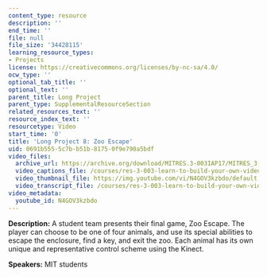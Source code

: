 ```yaml
---
content_type: resource
description: ''
end_time: ''
file: null
file_size: '34428115'
learning_resource_types:
- Projects
license: https://creativecommons.org/licenses/by-nc-sa/4.0/
ocw_type: ''
optional_tab_title: ''
optional_text: ''
parent_title: Long Project
parent_type: SupplementalResourceSection
related_resources_text: ''
resource_index_text: ''
resourcetype: Video
start_time: '0'
title: 'Long Project 8: Zoo Escape'
uid: 0691b555-5c7b-b51b-8175-0f9e790a5bdf
video_files:
  archive_url: https://archive.org/download/MITRES.3-003IAP17/MITRES_3-003IAP17_Long_Project_08_300k.mp4
  video_captions_file: /courses/res-3-003-learn-to-build-your-own-videogame-with-the-unity-game-engine-and-microsoft-kinect-january-iap-2017/8c5f5a4c886750e79ceee04f47ed2ca4_N4GOV3kzbdo.vtt
  video_thumbnail_file: https://img.youtube.com/vi/N4GOV3kzbdo/default.jpg
  video_transcript_file: /courses/res-3-003-learn-to-build-your-own-videogame-with-the-unity-game-engine-and-microsoft-kinect-january-iap-2017/7ee01af85d520bbb65be81cb116b7f7a_N4GOV3kzbdo.pdf
video_metadata:
  youtube_id: N4GOV3kzbdo
---
```


**Description:** A student team presents their final game, Zoo Escape. The player can choose to be one of four animals, and use its special abilities to escape the enclosure, find a key, and exit the zoo. Each animal has its own unique and representative control scheme using the Kinect.

**Speakers:** MIT students

